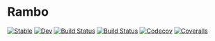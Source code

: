 # Rambo

[![Stable](https://img.shields.io/badge/docs-stable-blue.svg)](https://LoganAMorrison.github.io/Rambo.jl/stable)
[![Dev](https://img.shields.io/badge/docs-dev-blue.svg)](https://LoganAMorrison.github.io/Rambo.jl/dev)
[![Build Status](https://travis-ci.com/LoganAMorrison/Rambo.jl.svg?branch=master)](https://travis-ci.com/LoganAMorrison/Rambo.jl)
[![Build Status](https://ci.appveyor.com/api/projects/status/github/LoganAMorrison/Rambo.jl?svg=true)](https://ci.appveyor.com/project/LoganAMorrison/Rambo-jl)
[![Codecov](https://codecov.io/gh/LoganAMorrison/Rambo.jl/branch/master/graph/badge.svg)](https://codecov.io/gh/LoganAMorrison/Rambo.jl)
[![Coveralls](https://coveralls.io/repos/github/LoganAMorrison/Rambo.jl/badge.svg?branch=master)](https://coveralls.io/github/LoganAMorrison/Rambo.jl?branch=master)
